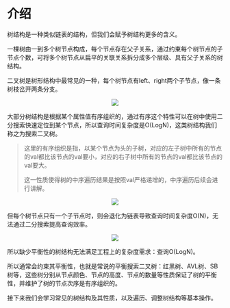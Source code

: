 # 介绍

树结构是一种类似链表的结构，但我们会赋予树结构更多的含义。

一棵树由一到多个树节点构成，每个节点存在父子关系，通过约束每个树节点的子节点个数，可将多个树节点从扁平的关联关系拆分成多个层级、具有父子关系的树结构。

二叉树是树形结构中最常见的一种，每个树节点有left、right两个子节点，像一条树枝岔开两条分支。

<div style="text-align: center">
<img src="/二叉树.png">
</div>

大部分树结构是根据某个属性值有序组织的，通过有序这个特性可以在树中使用二分搜索快速定位到某个节点，所以查询时间复杂度是O(LogN)，这类树结构我们称之为搜索二叉树。

> 这里的有序组织是指，以某个节点为头的子树，对应的左子树中所有的节点的val都比该节点的val要小，对应的右子树中所有的节点的val都比该节点的val要大。
>
> 这一性质使得树的中序遍历结果是按照val严格递增的，中序遍历后续会进行讲解。

<div style="text-align: center">
<img src="/平衡搜索二叉树.png">
</div>

但每个树节点只有一个子节点时，则会退化为链表导致查询时间复杂度O(N)，无法通过二分搜索提高查询效率。

<div style="text-align: center">
<img src="/搜索二叉树(退化).png">
</div>

所以缺少平衡性的树结构无法满足工程上的复杂度需求：查询O(LogN)。

所以通常会约束其平衡性，也就是常说的平衡搜索二叉树：红黑树、AVL树、SB树等，这些树分别从节点颜色、节点的高度、节点的数量等性质保证了树的平衡性，并维护了树的节点次序是有序组织的。

接下来我们会学习常见的树结构及其性质，以及遍历、调整树结构等基本操作。

